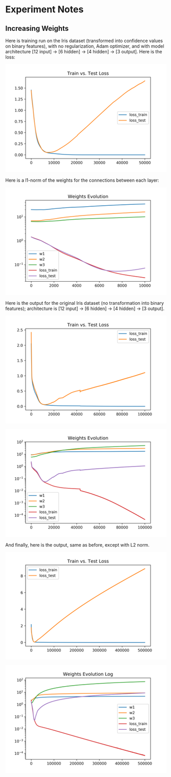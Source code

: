 # Experiment Notes

## Increasing Weights

Here is training run on the Iris dataset (transformed into confidence
values on binary features), with no regularization, Adam optimizer,
and with model architecture [12 input] -> [6 hidden] -> [4 hidden] ->
[3 output]. Here is the loss:

<img src="./output/weights_increasing/loss.png" alt="Train vs. Test
loss"/>

Here is a l1-norm of the weights for the connections between each
layer:

<img src="./output/weights_increasing/weights_evolution_zoom.png"
alt="Weights Evolution zoomed-in" />

Here is the output for the original Iris dataset (no transformation
into binary features); architecture is [12 input] -> [6 hidden] -> [4
hidden] -> [3 output].

<img src="./output/weights_increasing_original/loss.png" alt="Train
vs. Test loss"/>

<img src="./output/weights_increasing_original/weights_evolution_zoom.png"
alt="Weights Evolution zoomed-in" />

And finally, here is the output, same as before, except with L2 norm.

<img src="./output/l2_weights_original/loss.png" alt="Train vs. Test
loss"/>

<img src="./output/l2_weights_original/weights_evolution_zoom.png"
alt="Weights Evolution zoomed-in" />